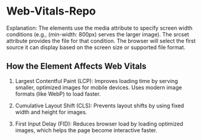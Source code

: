 # Web-Vitals-Repo

Explanation:
The <source> elements use the media attribute to specify screen width conditions (e.g., (min-width: 800px) serves the larger image).
The srcset attribute provides the file for that condition.
The browser will select the first source it can display based on the screen size or supported file format.

## How the <picture> Element Affects Web Vitals

1. Largest Contentful Paint (LCP):
Improves loading time by serving smaller, optimized images for mobile devices.
Uses modern image formats (like WebP) to load faster.

2. Cumulative Layout Shift (CLS):
Prevents layout shifts by using fixed width and height for images.

3. First Input Delay (FID):
Reduces browser load by loading optimized images, which helps the page become interactive faster.